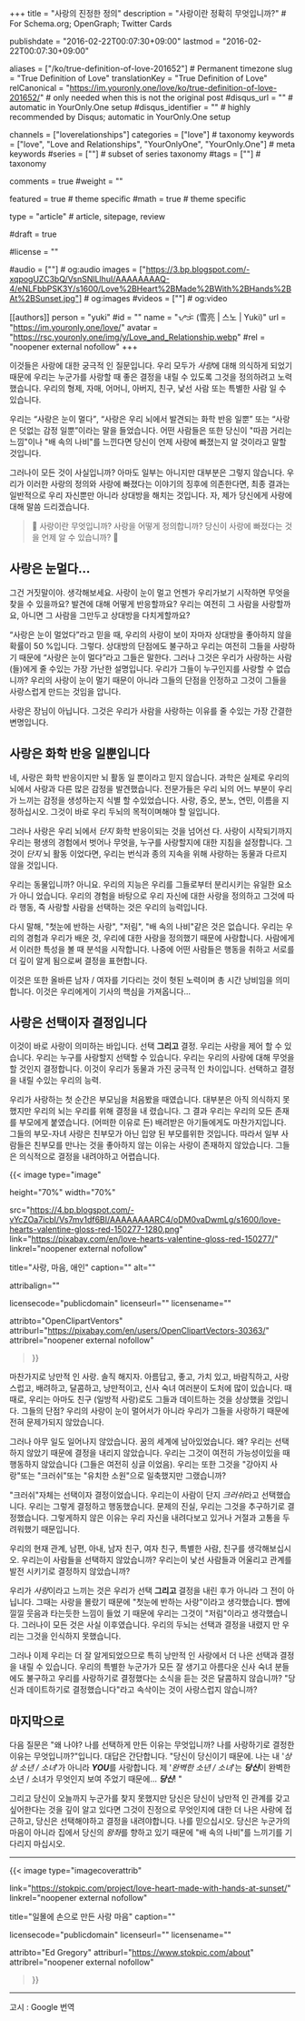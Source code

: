+++
title = "사랑의 진정한 정의"
description = "사랑이란 정확히 무엇입니까?" # For Schema.org; OpenGraph; Twitter Cards

publishdate = "2016-02-22T00:07:30+09:00"
lastmod = "2016-02-22T00:07:30+09:00"

aliases = ["/ko/true-definition-of-love-201652"]  # Permanent timezone
slug = "True Definition of Love"
translationKey = "True Definition of Love"
relCanonical = "https://im.youronly.one/love/ko/true-definition-of-love-201652/"														# only needed when this is not the original post
#disqus_url = ""                                                    # automatic in YourOnly.One setup
#disqus_identifier = ""                                             # highly recommended by Disqus; automatic in YourOnly.One setup

channels = ["loverelationships"]
categories = ["love"]														# taxonomy
keywords = ["love", "Love and Relationships", "YourOnlyOne", "YourOnly.One"]															# meta keywords
#series = [""]																# subset of series taxonomy
#tags = [""]																	# taxonomy

comments = true
#weight = ""

featured = true															# theme specific
#math = true																	# theme specific

type = "article"                                                           # article, sitepage, review

#draft = true

#license = ""

#audio = [""]																# og:audio
images = ["https://3.bp.blogspot.com/-xqpogUZC3bQ/VsnSNlLlhuI/AAAAAAAAQ-4/eNLFbbPSK3Y/s1600/Love%2BHeart%2BMade%2BWith%2BHands%2BAt%2BSunset.jpg"]    # og:images
#videos = [""]                                # og:video

[[authors]]
person = "yuki"
#id = ""
name = "ᜌᜓᜃᜒ (雪亮 | 스노 | Yuki)"
url = "https://im.youronly.one/love/"
avatar = "https://rsc.youronly.one/img/y/Love_and_Relationship.webp"
#rel = "noopener external nofollow"
+++

이것들은 사랑에 대한 궁극적 인 질문입니다. 우리 모두가 *사랑*에 대해 의식하게 되었기 때문에 우리는 누군가를 사랑할 때 좋은 결정을 내릴 수 있도록 그것을 정의하려고 노력했습니다. 우리의 형제, 자매, 어머니, 아버지, 친구, 낯선 사람 또는 특별한 사람 일 수 있습니다.

<!--more-->

우리는 <q>사랑은 눈이 멀다</q>, <q>사랑은 우리 뇌에서 발견되는 화학 반응 일뿐</q> 또는 <q>사랑은 덧없는 감정 일뿐</q>이라는 말을 들었습니다. 어떤 사람들은 또한 당신이 "따끔 거리는 느낌"이나 "배 속의 나비"를 느낀다면 당신이 언제 사랑에 빠졌는지 알 것이라고 말할 것입니다.

그러나이 모든 것이 사실입니까? 아마도 일부는 아니지만 대부분은 그렇지 않습니다. 우리가 이러한 사랑의 정의와 사랑에 빠졌다는 이야기의 징후에 의존한다면, 최종 결과는 일반적으로 우리 자신뿐만 아니라 상대방을 해치는 것입니다. 자, 제가 당신에게 사랑에 대해 말씀 드리겠습니다.

> <span class="font-emoji text-red">&#x1F493;</span> 사랑이란 무엇입니까? 사랑을 어떻게 정의합니까? 당신이 사랑에 빠졌다는 것을 언제 알 수 있습니까? <span class="font-emoji text-red">&#x1F493;</span>

## 사랑은 눈멀다…

그건 거짓말이야. 생각해보세요. 사랑이 눈이 멀고 언젠가 우리가보기 시작하면 무엇을 찾을 수 있을까요? 발견에 대해 어떻게 반응할까요? 우리는 여전히 그 사람을 사랑할까요, 아니면 그 사람을 그만두고 상대방을 다치게할까요?

<q>사랑은 눈이 멀었다</q>라고 믿을 때, 우리의 사랑이 보이 자마자 상대방을 좋아하지 않을 확률이 50 %입니다. 그렇다. 상대방의 단점에도 불구하고 우리는 여전히 그들을 사랑하기 때문에 <q>사랑은 눈이 멀다</q>라고 그들은 말한다. 그러나 그것은 우리가 사랑하는 사람 (들)에게 줄 수있는 가장 가난한 설명입니다. 우리가 그들이 누구인지를 사랑할 수 없습니까? 우리의 사랑이 눈이 멀기 때문이 아니라 그들의 단점을 인정하고 그것이 그들을 사랑스럽게 만드는 것임을 압니다.

사랑은 장님이 아닙니다. 그것은 우리가 사람을 사랑하는 이유를 줄 수있는 가장 간결한 변명입니다.

## 사랑은 화학 반응 일뿐입니다

네, 사랑은 화학 반응이지만 뇌 활동 일 뿐이라고 믿지 않습니다. 과학은 실제로 우리의 뇌에서 사랑과 다른 많은 감정을 발견했습니다. 전문가들은 우리 뇌의 어느 부분이 우리가 느끼는 감정을 생성하는지 식별 할 수있었습니다. 사랑, 증오, 분노, 연민, 이름을 지정하십시오. 그것이 바로 우리 두뇌의 목적이며해야 할 일입니다.

그러나 사랑은 우리 뇌에서 *단지* 화학 반응이되는 것을 넘어선 다. 사랑이 시작되기까지 우리는 평생의 경험에서 벗어나 무엇을, 누구를 사랑할지에 대한 지침을 설정합니다. 그것이 *단지* 뇌 활동 이었다면, 우리는 번식과 종의 지속을 위해 사랑하는 동물과 다르지 않을 것입니다.

우리는 동물입니까? 아니요. 우리의 지능은 우리를 그들로부터 분리시키는 유일한 요소가 아니 었습니다. 우리의 경험을 바탕으로 우리 자신에 대한 사랑을 정의하고 그것에 따라 행동, 즉 사랑할 사람을 선택하는 것은 우리의 능력입니다.

다시 말해, "첫눈에 반하는 사랑", "저림", "배 속의 나비"같은 것은 없습니다. 우리는 우리의 경험과 우리가 배운 것, 우리에 대한 사랑을 정의했기 때문에 사랑합니다. 사람에게서 이러한 특성을 볼 때 분석을 시작합니다. 나중에 어떤 사람들은 행동을 취하고 서로를 더 깊이 알게 됨으로써 결정을 표현합니다.

이것은 또한 올바른 남자 / 여자를 기다리는 것이 헛된 노력이며 총 시간 낭비임을 의미합니다. 이것은 우리에게이 기사의 핵심을 가져옵니다…

## 사랑은 선택이자 결정입니다

이것이 바로 사랑이 의미하는 바입니다. 선택 **그리고** 결정. 우리는 사랑을 제어 할 수 있습니다. 우리는 누구를 사랑할지 선택할 수 있습니다. 우리는 우리의 사랑에 대해 무엇을 할 것인지 결정합니다. 이것이 우리가 동물과 가진 궁극적 인 차이입니다. 선택하고 결정을 내릴 수있는 우리의 능력.

우리가 사랑하는 첫 순간은 부모님을 처음봤을 때였습니다. 대부분은 아직 의식하지 못했지만 우리의 뇌는 우리를 위해 결정을 내 렸습니다. 그 결과 우리는 우리의 모든 존재를 부모에게 붙였습니다. (어떠한 이유로 든) 배려받은 아기들에게도 마찬가지입니다. 그들의 부모-자녀 사랑은 친부모가 아닌 입양 된 부모를위한 것입니다. 따라서 일부 사람들은 친부모를 만나는 것을 좋아하지 않는 이유는 사랑이 존재하지 않았습니다. 그들은 의식적으로 결정을 내려야하고 어렵습니다.

{{< image
  type="image"

  height="70%"
  width="70%"

  src="https://4.bp.blogspot.com/-vYcZOa7icbI/Vs7mv1df6BI/AAAAAAAARC4/oDM0vaDwmLg/s1600/love-hearts-valentine-gloss-red-150277-1280.png"
  link="https://pixabay.com/en/love-hearts-valentine-gloss-red-150277/"
  linkrel="noopener external nofollow"

  title="사랑, 마음, 애인"
  caption=""
  alt=""

  attribalign=""

  licensecode="publicdomain"
  licenseurl=""
  licensename=""

  attribto="OpenClipartVentors"
  attriburl="https://pixabay.com/en/users/OpenClipartVectors-30363/"
  attribrel="noopener external nofollow"
>}}

마찬가지로 낭만적 인 사랑. 솔직 해지자. 아름답고, 좋고, 가치 있고, 바람직하고, 사랑스럽고, 배려하고, 달콤하고, 낭만적이고, 신사 숙녀 여러분이 도처에 많이 있습니다. 때때로, 우리는 아마도 친구 (일방적 사랑)로도 그들과 데이트하는 것을 상상했을 것입니다. 그들의 단점? 우리의 사랑이 눈이 멀어서가 아니라 우리가 그들을 사랑하기 때문에 전혀 문제가되지 않았습니다.

그러나 아무 일도 일어나지 않았습니다. 꿈의 세계에 남아있었습니다. 왜? 우리는 선택하지 않았기 때문에 결정을 내리지 않았습니다. 우리는 그것이 여전히 가능성이있을 때 행동하지 않았습니다 (그들은 여전히 싱글 이었음). 우리는 또한 그것을 "강아지 사랑"또는 "크러쉬"또는 "유치한 소원"으로 일축했지만 그랬습니까?

"크러쉬"자체는 선택이자 결정이었습니다. 우리는이 사람이 단지 *크러쉬*라고 선택했습니다. 우리는 그렇게 결정하고 행동했습니다. 문제의 진실, 우리는 그것을 추구하기로 결정했습니다. 그렇게하지 않은 이유는 우리 자신을 내려다보고 있거나 거절과 고통을 두려워했기 때문입니다.

우리의 현재 관계, 남편, 아내, 남자 친구, 여자 친구, 특별한 사람, 친구를 생각해보십시오. 우리는이 사람들을 선택하지 않았습니까? 우리는이 낯선 사람들과 어울리고 관계를 발전 시키기로 결정하지 않았습니까?

우리가 *사랑*이라고 느끼는 것은 우리가 선택 **그리고** 결정을 내린 후가 아니라 그 전이 아닙니다. 그때는 사랑을 몰랐기 때문에 "첫눈에 반하는 사랑"이라고 생각했습니다. 뺨에 낄낄 웃음과 타는듯한 느낌이 들었 기 때문에 우리는 그것이 "저림"이라고 생각했습니다. 그러나이 모든 것은 사실 이후였습니다. 우리의 두뇌는 선택과 결정을 내렸지 만 우리는 그것을 인식하지 못했습니다.

그러나 이제 우리는 더 잘 알게되었으므로 특히 낭만적 인 사랑에서 더 나은 선택과 결정을 내릴 수 있습니다. 우리의 특별한 누군가가 모든 잘 생기고 아름다운 신사 숙녀 분들에도 불구하고 우리를 사랑하기로 결정했다는 소식을 듣는 것은 달콤하지 않습니까? "당신과 데이트하기로 결정했습니다"라고 속삭이는 것이 사랑스럽지 않습니까?

## 마지막으로

다음 질문은 "왜 나야? 나를 선택하게 만든 이유는 무엇입니까? 나를 사랑하기로 결정한 이유는 무엇입니까?"입니다. 대답은 간단합니다. "당신이 당신이기 때문에. 나는 내 '*상상 소년 / 소녀*'가 아니라 ***YOU***를 사랑합니다. 제 '*완벽한 소년 / 소녀*'는 ***당신***이 완벽한 소년 / 소녀가 무엇인지 보여 주었기 때문에… ***당신***! "

그리고 당신이 오늘까지 누군가를 찾지 못했지만 당신은 당신이 낭만적 인 관계를 갖고 싶어한다는 것을 깊이 알고 있다면 그것이 진정으로 무엇인지에 대한 더 나은 사랑에 접근하고, 당신은 선택해야하고 결정을 내려야합니다. 나를 믿으십시오. 당신은 누군가의 마음이 아니라 집에서 당신의 *왕좌*를 향하고 있기 때문에 "배 속의 나비"를 느끼기를 기다리지 마십시오.

---

{{< image
  type="imagecoverattrib"

  link="https://stokpic.com/project/love-heart-made-with-hands-at-sunset/"
  linkrel="noopener external nofollow"

  title="일몰에 손으로 만든 사랑 마음"
  caption=""

  licensecode="publicdomain"
  licenseurl=""
  licensename=""

  attribto="Ed Gregory"
  attriburl="https://www.stokpic.com/about"
  attribrel="noopener external nofollow"
>}}

---

고시 : Google 번역
